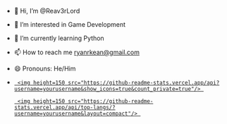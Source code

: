 - 👋 Hi, I’m @Reav3rLord
- 👀 I’m interested in Game Development
- 🌱 I’m currently learning Python
- 📫 How to reach me <a href='mailto:ryanrkean@gmail.com'>ryanrkean@gmail.com</a>
- 😄 Pronouns: He/Him
- <p align='center'> 

   <a href="https://github-readme-stats.vercel.app/api?username=Reav3rLord&show_icons=true&count_private=true"> 

       <img height=150 src="https://github-readme-stats.vercel.app/api?username=yourusername&show_icons=true&count_private=true"/> 

   </a> 

   <a href="https://github.com/Reav3rLord/github-readme-stats"> 

       <img height=150 src="https://github-readme-stats.vercel.app/api/top-langs/?username=yourusername&layout=compact"/> 

   </a> 

</p> 

<!---
Reav3rLord/Reav3rLord is a ✨ special ✨ repository because its `README.md` (this file) appears on your GitHub profile.
You can click the Preview link to take a look at your changes.
--->
